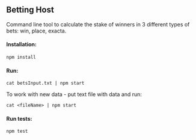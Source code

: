 ## Betting Host

Command line tool to calculate the stake of winners in 3 different types of bets: win, place, exacta.


#### Installation:

    npm install

#### Run:

    cat betsInput.txt | npm start 

To work with new data - put text file with data and run:

    cat <fileName> | npm start

#### Run tests:

    npm test
